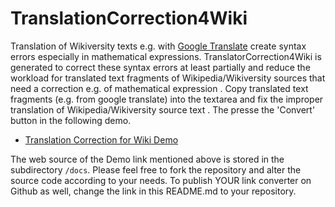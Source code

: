 # TranslationCorrection4Wiki
Translation of Wikiversity texts e.g. with [Google Translate](https://translate.google.com) create syntax errors especially in mathematical expressions. TranslatorCorrection4Wiki is generated to correct these syntax errors at least partially and reduce the workload for translated text fragments of Wikipedia/Wikiversity sources that need a correction e.g. of mathematical expression .
Copy translated text fragments (e.g. from google translate)  into the textarea  and fix the improper translation of Wikipedia/Wikiversity source text . The presse the 'Convert' button in the following demo.

* [Translation Correction for Wiki Demo](https://niebert.github.io/TranslationCorrection4Wiki)

The web source of the Demo link mentioned above is stored in the subdirectory `/docs`. Please feel free to fork the repository and alter the source code according to your needs. To publish YOUR link converter on Github as well, change the link in this README.md to your repository.
